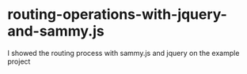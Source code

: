 # routing-operations-with-jquery-and-sammy.js
I showed the routing process with sammy.js and jquery on the example project
